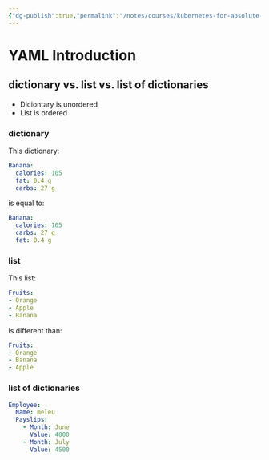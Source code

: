 ```yaml
---
{"dg-publish":true,"permalink":"/notes/courses/kubernetes-for-absolute-beginners/04-yaml-introduction/"}
---
```

# YAML Introduction

## dictionary vs. list vs. list of dictionaries

- Diciontary is unordered
- List is ordered

### dictionary

This dictionary:
```yaml
Banana:
  calories: 105
  fat: 0.4 g
  carbs: 27 g
```
is equal to:
```yaml
Banana:
  calories: 105
  carbs: 27 g
  fat: 0.4 g
```


### list

This list:
```yaml
Fruits:
- Orange
- Apple
- Banana
```
is different than:
```yaml
Fruits:
- Orange
- Banana
- Apple
```

### list of dictionaries

```yaml
Employee:
  Name: meleu
  Payslips:
    - Month: June
      Value: 4000
    - Month: July
      Value: 4500
```